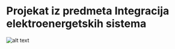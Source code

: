 # Projekat iz predmeta Integracija elektroenergetskih sistema
![alt text](https://github.com/nemanjaa21/IEES-projekat/blob/main/FTN_95.bmp?raw=true)
